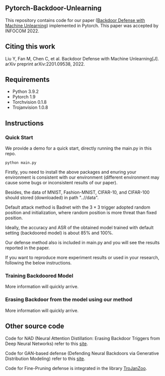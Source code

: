 ## Pytorch-Backdoor-Unlearning

This repository contains code for our paper ([Backdoor Defense with Machine Unlearning]()) implemented in Pytorch.
This paper was accepted by INFOCOM 2022.

## Citing this work

Liu Y, Fan M, Chen C, et al. Backdoor Defense with Machine Unlearning[J]. arXiv preprint arXiv:2201.09538, 2022.

## Requirements
+ Python 3.9.2
+ Pytorch 1.9
+ Torchvision 0.1.8
+ Trojanvision 1.0.8

## Instructions

### Quick Start
We provide a demo for a quick start, directly running the main.py in this repo.
```
python main.py
```
Firstly, you need to install the above packages and enuring your environment is consistent with our environment (different environment may cause some bugs or inconsistent results of our paper).

Besides, the data of MNIST, Fashion-MNIST, CIFAR-10, and CIFAR-100 should stored (downloaded) in path "..//data".

Default attack method is Badnet with the $3 \times 3$ trigger adopted random position and initialization, where random position is more threat than fixed position.

Ideally, the accuracy and ASR of the obtained model trained with default setting (backdoored model) is about 85% and 100%.

Our defense method also is included in main.py and you will see the results reported in the paper.

If you want to reproduce more experiment results or used in your research, following the below instructions.


### Training Backdoored Model
More information will quickly arrive.

### Erasing Backdoor from the model using our method
More information will quickly arrive.


## Other source code

Code for NAD (Neural Attention Distillation: Erasing Backdoor Triggers from Deep Neural Networks) refer to this [site](https://gitee.com/mcdragon/NAD).

Code for GAN-based defense (Defending Neural Backdoors via Generative Distribution Modeling) refer to this [site](https://github.com/superrrpotato/Defending-Neural-Backdoors-via-Generative-Distribution-Modeling).

Code for Fine-Pruning defense is integrated in the library [TroJanZoo](https://github.com/ain-soph/trojanzoo).
